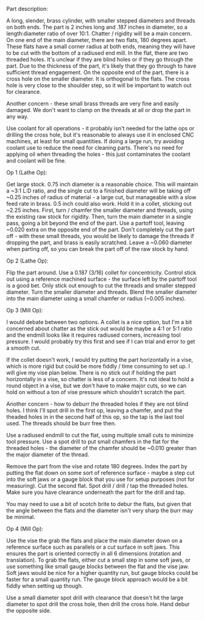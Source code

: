Part description:

A long, slender, brass cylinder, with smaller stepped diameters and threads on both ends. The part is 2 inches long and .187 inches in diameter, so a length:diameter ratio of over 10:1. Chatter / rigidity will be a main concern. On one end of the main diameter, there are two flats, 180 degrees apart. These flats have a small corner radius at both ends, meaning they will have to be cut with the bottom of a radiused end mill. In the flat, there are two threaded holes. It's unclear if they are blind holes or if they go through the part. Due to the thickness of the part, it's likely that they go through to have sufficient thread engagement. On the opposite end of the part, there is a cross hole on the smaller diameter. It is orthogonal to the flats. The cross hole is very close to the shoulder step, so it will be important to watch out for clearance.

Another concern - these small brass threads are very fine and easily damaged. We don't want to clamp on the threads at all or drop the part in any way.

Use coolant for all operations - it probably isn't needed for the lathe ops or drilling the cross hole, but it's reasonable to always use it in enclosed CNC machines, at least for small quantities. If doing a large run, try avoiding coolant use to reduce the need for cleaning parts. There's no need for applying oil when threading the holes - this just contaminates the coolant and coolant will be fine.

Op 1 (Lathe Op):

Get large stock. 0.75 inch diameter is a reasonable choice. This will maintain a ~3:1 L:D ratio, and the single cut to a finished diameter will be taking off ~0.25 inches of radius of material - a large cut, but manageable with a slow feed rate in brass. 0.5 inch could also work. Hold it in a collet, sticking out ~2.25 inches. First, turn / chamfer the smaller diameter and threads, using the existing raw stock for rigidity. Then, turn the main diameter in a single pass, going a bit beyond the end of the part. Use a partoff tool, leaving ~0.020 extra on the opposite end of the part. Don't completely cut the part off - with these small threads, you would be likely to damage the threads if dropping the part, and brass is easily scratched. Leave a ~0.060 diameter when parting off, so you can break the part off of the raw stock by hand.

Op 2 (Lathe Op):

Flip the part around. Use a 0.187 (3/16) collet for concentricity. Control stick out using a reference machined surface - the surface left by the partoff tool is a good bet. Only stick out enough to cut the threads and smaller stepped diameter. Turn the smaller diameter and threads. Blend the smaller diameter into the main diameter using a small chamfer or radius (~0.005 inches).

Op 3 (Mill Op):

I would debate between two options. A collet is a nice option, but I'm a bit concerned about chatter as the stick out would be maybe a 4:1 or 5:1 ratio and the endmill looks like it requires radiused corners, increasing tool pressure. I would probably try this first and see if I can trial and error to get a smooth cut.

If the collet doesn't work, I would try putting the part horizontally in a vise, which is more rigid but could be more fiddly / time consuming to set up. I will give my vise plan below. There is no stick out if holding the part horizontally in a vise, so chatter is less of a concern. It's not ideal to hold a round object in a vise, but we don't have to make major cuts, so we can hold on without a ton of vise pressure which shouldn't scratch the part.

Another concern - how to deburr the threaded holes if they are not blind holes. I think I'll spot drill in the first op, leaving a chamfer, and put the theaded holes in in the second half of this op, so the tap is the last tool used. The threads should be burr free then.

Use a radiused endmill to cut the flat, using multiple small cuts to minimize tool pressure. Use a spot drill to put small chamfers in the flat for the threaded holes - the diameter of the chamfer should be ~0.010 greater than the major diameter of the thread.

Remove the part from the vise and rotate 180 degrees. Index the part by putting the flat down on some sort of reference surface - maybe a step cut into the soft jaws or a gauge block that you use for setup purposes (not for measuring). Cut the second flat. Spot drill / drill / tap the threaded holes. Make sure you have clearance underneath the part for the drill and tap.

You may need to use a bit of scotch brite to debur the flats, but given that the angle between the flats and the diameter isn't very sharp the burr may be minimal.

Op 4 (Mill Op):

Use the vise the grab the flats and place the main diameter down on a reference surface such as parallels or a cut surface in soft jaws. This ensures the part is oriented correctly in all 6 dimensions (rotation and translation). To grab the flats, either cut a small step in some soft jaws, or use something like small gauge blocks between the flat and the vise jaw. Soft jaws would be nice for a higher quantity run, but gauge blocks could be faster for a small quantity run. The gauge block approach would be a bit fiddly when setting up though.

Use a small diameter spot drill with clearance that doesn't hit the large diameter to spot drill the cross hole, then drill the cross hole. Hand debur the opposite side.